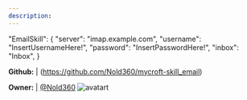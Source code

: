 ```yaml
---
description: 
---
```

"EmailSkill": {
"server": "imap.example.com",
"username": "InsertUsernameHere!",
"password": "InsertPasswordHere!",
"inbox": "Inbox",
}

**Github:** | (https://github.com/Nold360/mycroft-skill_email)

**Owner:** | [@Nold360](https://github.com/Nold360) ![avatart](https://avatars0.githubusercontent.com/u/1445753?v=4)

